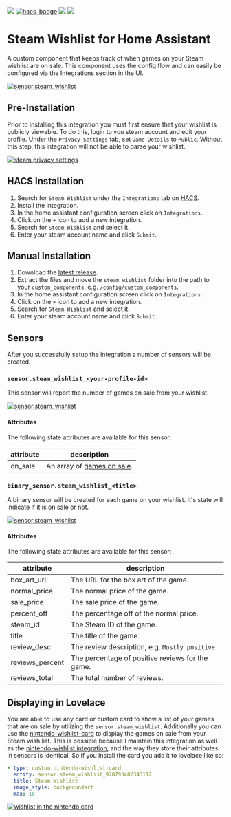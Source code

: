 [![](https://img.shields.io/github/release/boralyl/steam-wishlist/all.svg?style=for-the-badge)](https://github.com/boralyl/steam-wishlist/releases)
[![hacs_badge](https://img.shields.io/badge/HACS-Default-orange.svg?style=for-the-badge)](https://github.com/hacs/integration)
[![](https://img.shields.io/github/license/boralyl/steam-wishlist?style=for-the-badge)](LICENSE)
[![](https://img.shields.io/github/workflow/status/boralyl/steam-wishlist/Python%20package?style=for-the-badge)](https://github.com/boralyl/steam-wishlist/actions)

# Steam Wishlist for Home Assistant

A custom component that keeps track of when games on your Steam wishlist are on
sale. This component uses the config flow and can easily be configured via the
Integrations section in the UI.

[![sensor.steam_wishlist](https://github.com/boralyl/steam-wishlist/raw/master/assets/setup.png)](https://github.com/boralyl/steam-wishlist/raw/master/assets/setup.png)

## Pre-Installation

Prior to installing this integration you must first ensure that your wishlist is publicly
viewable. To do this, login to you steam account and edit your profile. Under the
`Privacy Settings` tab, set `Game Details` to `Public`. Without this step, this integration
will not be able to parse your wishlist.

[![steam privacy settings](https://github.com/boralyl/steam-wishlist/raw/master/assets/steam-profile.png)](https://github.com/boralyl/steam-wishlist/raw/master/assets/steam-profile.png)

## HACS Installation

1. Search for `Steam Wishlist` under the `Integrations` tab on [HACS](https://hacs.xyz/).
2. Install the integration.
3. In the home assistant configuration screen click on `Integrations`.
4. Click on the `+` icon to add a new integration.
5. Search for `Steam Wishlist` and select it.
6. Enter your steam account name and click `Submit`.

## Manual Installation

1. Download the [latest release](https://github.com/boralyl/steam-wishlist/releases).
2. Extract the files and move the `steam_wishlist` folder into the path to your
   `custom_components`. e.g. `/config/custom_components`.
3. In the home assistant configuration screen click on `Integrations`.
4. Click on the `+` icon to add a new integration.
5. Search for `Steam Wishlist` and select it.
6. Enter your steam account name and click `Submit`.

## Sensors

After you successfully setup the integration a number of sensors will be created.

### `sensor.steam_wishlist_<your-profile-id>`

This sensor will report the number of games on sale from your wishlist.

[![sensor.steam_wishlist](https://github.com/boralyl/steam-wishlist/raw/main/assets/sensor.steam_wishlist.png)](https://github.com/boralyl/steam-wishlist/raw/main/assets/sensor.steam_wishlist.png)

#### Attributes

The following state attributes are available for this sensor:

| attribute | description                                 |
| --------- | ------------------------------------------- |
| on_sale   | An array of [games on sale](#attributes-1). |

### `binary_sensor.steam_wishlist_<title>`

A binary sensor will be created for each game on your wishlist. It's state will
indicate if it is on sale or not.

[![sensor.steam_wishlist](https://github.com/boralyl/steam-wishlist/raw/main/assets/binary_sensor.steam_wishlist_terraria.png)](https://github.com/boralyl/steam-wishlist/raw/main/assets/binary_sensor.steam_wishlist_terraria.png)

#### Attributes

The following state attributes are available for this sensor:

| attribute       | description                                      |
| --------------- | ------------------------------------------------ |
| box_art_url     | The URL for the box art of the game.             |
| normal_price    | The normal price of the game.                    |
| sale_price      | The sale price of the game.                      |
| percent_off     | The percentage off of the normal price.          |
| steam_id        | The Steam ID of the game.                        |
| title           | The title of the game.                           |
| review_desc     | The review description, e.g. `Mostly positive`   |
| reviews_percent | The percentage of positive reviews for the game. |
| reviews_total   | The total number of reviews.                     |

## Displaying in Lovelace

You are able to use any card or custom card to show a list of your games that are
on sale by utilizing the `sensor.steam_wishlist`. Additionally you can use the
[nintendo-wishlist-card](https://github.com/custom-cards/nintendo-wishlist-card)
to display the games on sale from your Steam wish list. This is possible because
I maintain this integration as well as the [nintendo-wishlist integration](https://github.com/custom-components/sensor.nintendo_wishlist), and the way they store their attributes
in sensors is identical. So if you install the card you add it to lovelace like so:

```yaml
- type: custom:nintendo-wishlist-card
  entity: sensor.steam_wishlist_978793482343112
  title: Steam Wishlist
  image_style: backgroundart
  max: 10
```

[![wishlist in the nintendo card](https://github.com/boralyl/steam-wishlist/raw/main/assets/custom-card.png)](https://github.com/boralyl/steam-wishlist/raw/main/assets/custom-card.png)
